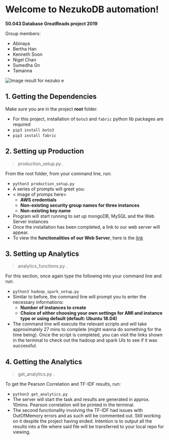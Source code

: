 ﻿# Welcome to NezukoDB automation!
 **50.043 Database GreatReads project 2019**

Group members:
-  Abinaya
- Bertha Han
- Kenneth Soon
- Nigel Chan
- Sumedha Gn
- Tamanna

![Image result for nezuko e](https://66.media.tumblr.com/2f02891eac278179c9812116a0a266be/3805e63377d89112-29/s640x960/60272d35ed9c61f889237de6f65bb1934a40eabd.jpg)

## 1. Getting the Dependencies
Make sure you are in the project **root** folder. 
- For this project, installation of `boto3` and `fabric` python lib packages are required
- `pip3 install boto3`
- `pip3 install fabric`
 

## 2. Setting up Production
> production_setup.py .

From the root folder, from your command line, run:
- `python3 production_setup.py`
- A series of prompts will greet you:
- < image of promps here>
	-  **AWS credentials**
	- **Non-existing security group names for three instances**
	- **Non-existing key name**
- Program will start running to set up mongoDB, MySQL and the Web Server instances
- Once the installation has been completed, a link to our web server will appear.
- To view the **functionalities of our Web Server**, here is the [link](https://github.com/hello2508/Database.git)

## 3. Setting up Analytics 
> analytics_functions.py .

For this section, once again type the following into your command line and run:
- `python3 hadoop_spark_setup.py`
- Similar to before, the command line will prompt you to enter the necessary informations:
	- **Number of instances to create**
	- **Choice of either choosing your own settings for AMI and instance type or using default (default: Ubuntu 18.04)**
- The command line will execute the relevant scripts and will take approximately 27 mins to complete (might wanna do something for the time being).
Once the script is completed, you can visit the links shown in the terminal to check out the hadoop and spark UIs to see if it was successful.

## 4. Getting the Analytics
> get_analytics.py . 

To get the Pearson Correlation and TF-IDF results, run:
- `python3 get_analytics.py`
- The server will start the task and results are generated in approx. 10mins. Pearson correlation will be printed in the terminal.
- The second functionality involving the TF-IDF had issues with OutOfMemory errors and as such will be commented out. Still working on it despite the project having ended. Intention is to output all the results into a file where said file will be transferred to your local repo for viewing.

